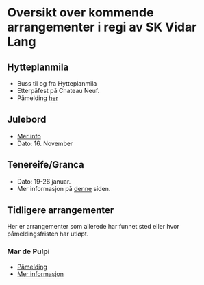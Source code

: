 # Oversikt over kommende arrangementer i regi av SK Vidar Lang


## Hytteplanmila <Badge type="tip" text="løp, buss, fest" /> <Badge type="info" text="21. Oktober, 2023" />
* Buss til og fra Hytteplanmila
* Etterpåfest på Chateau Neuf.
* Påmelding [her](https://neartail.com/sm/MgpJHJ-OX)

## Julebord <Badge type="tip" text="Fest" /> <Badge type="info" text="16. November, 2023" />

* [Mer info](https://www.facebook.com/events/1359388694612729/)
* Dato: 16. November

## Tenereife/Granca <Badge type="tip" text="Treningsleir" />  <Badge type="info" text="q1 2024" />

* Dato: 19-26 januar.
* Mer informasjon på [denne](/arrangementer/treningsleir/2024-q1-fuerteventura) siden.



## Tidligere arrangementer
Her er arrangementer som allerede har funnet sted eller hvor påmeldingsfristen har utløpt.

### Mar de Pulpi <Badge type="tip" text="Utløpt-Treningsleir" /> <Badge type="info" text="Oktober 2023" />

* [Påmelding](https://docs.google.com/forms/d/e/1FAIpQLScL4z4DtAlAR2vj8qbSJe7BcnlxeJCs_zj2Kluf_b5QLkRdeg/viewform)
* [Mer informasjon](https://sites.google.com/skvidar.no/lang/mar-de-pulpi-2023)